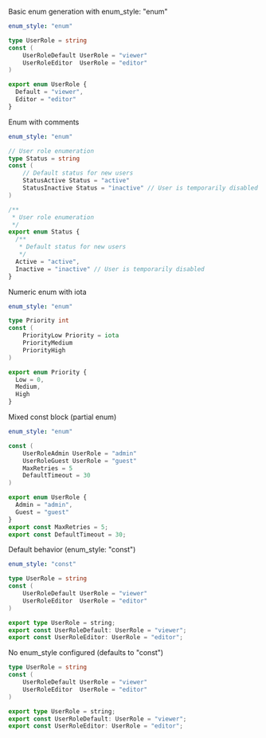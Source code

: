 Basic enum generation with enum_style: "enum"
```yaml
enum_style: "enum"
```

```go
type UserRole = string
const (
    UserRoleDefault UserRole = "viewer"
    UserRoleEditor  UserRole = "editor"
)
```

```ts
export enum UserRole {
  Default = "viewer",
  Editor = "editor"
}
```

Enum with comments
```yaml
enum_style: "enum"
```

```go
// User role enumeration
type Status = string
const (
    // Default status for new users
    StatusActive Status = "active"
    StatusInactive Status = "inactive" // User is temporarily disabled
)
```

```ts
/**
 * User role enumeration
 */
export enum Status {
  /**
   * Default status for new users
   */
  Active = "active",
  Inactive = "inactive" // User is temporarily disabled
}
```

Numeric enum with iota
```yaml
enum_style: "enum"
```

```go
type Priority int
const (
    PriorityLow Priority = iota
    PriorityMedium
    PriorityHigh
)
```

```ts
export enum Priority {
  Low = 0,
  Medium,
  High
}
```

Mixed const block (partial enum)
```yaml
enum_style: "enum"
```

```go
const (
    UserRoleAdmin UserRole = "admin"
    UserRoleGuest UserRole = "guest"
    MaxRetries = 5
    DefaultTimeout = 30
)
```

```ts
export enum UserRole {
  Admin = "admin",
  Guest = "guest"
}
export const MaxRetries = 5;
export const DefaultTimeout = 30;
```

Default behavior (enum_style: "const")
```yaml
enum_style: "const"
```

```go
type UserRole = string
const (
    UserRoleDefault UserRole = "viewer"
    UserRoleEditor  UserRole = "editor"
)
```

```ts
export type UserRole = string;
export const UserRoleDefault: UserRole = "viewer";
export const UserRoleEditor: UserRole = "editor";
```

No enum_style configured (defaults to "const")
```go
type UserRole = string
const (
    UserRoleDefault UserRole = "viewer"
    UserRoleEditor  UserRole = "editor"
)
```

```ts
export type UserRole = string;
export const UserRoleDefault: UserRole = "viewer";
export const UserRoleEditor: UserRole = "editor";
```